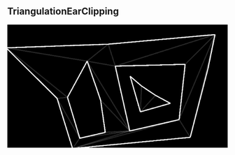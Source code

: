 ## TriangulationEarClipping

![image.gif](../../../SCREENRECORDS/TriangulationEarClipping/image.gif)
